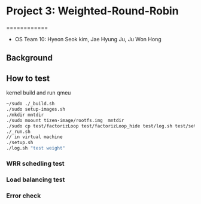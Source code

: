 # Project 3: Weighted-Round-Robin 
============
- OS Team 10: Hyeon Seok kim, Jae Hyung Ju, Ju Won Hong
## Background
## How to test 
kernel build and run qmeu
```bash
~/sudo ./_build.sh
./sudo setup-images.sh
./mkdir mntdir
./sudo moount tizen-image/rootfs.img  mntdir
./sudo cp test/factorizLoop test/factorizLoop_hide test/log.sh test/setup.sh mntdir/root
./_run.sh
// in virtual machine
./setup.sh
./log.sh "test weight"
```
### WRR schedling test
### Load balancing test
### Error check
